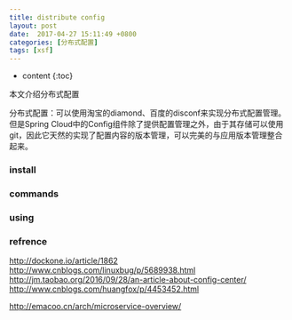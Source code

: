 ```yaml
---
title: distribute config
layout: post
date:  2017-04-27 15:11:49 +0800 
categories: [分布式配置]
tags: [xsf]
---
```



* content
{:toc}


本文介绍分布式配置

分布式配置：可以使用淘宝的diamond、百度的disconf来实现分布式配置管理。但是Spring Cloud中的Config组件除了提供配置管理之外，由于其存储可以使用git，因此它天然的实现了配置内容的版本管理，可以完美的与应用版本管理整合起来。





### install

### commands

### using

### refrence
http://dockone.io/article/1862
http://www.cnblogs.com/linuxbug/p/5689938.html
http://jm.taobao.org/2016/09/28/an-article-about-config-center/
http://www.cnblogs.com/huangfox/p/4453452.html


http://emacoo.cn/arch/microservice-overview/

